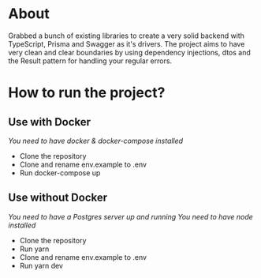 # About

Grabbed a bunch of existing libraries to create a very solid backend with TypeScript, Prisma and Swagger as it's drivers. The
project aims to have very clean and clear boundaries by using dependency injections, dtos and the Result pattern for handling
your regular errors.

# How to run the project?

## Use with Docker

_You need to have docker & docker-compose installed_

- Clone the repository
- Clone and rename env.example to .env
- Run docker-compose up

## Use without Docker

_You need to have a Postgres server up and running_
_You need to have node installed_

- Clone the repository
- Run yarn
- Clone and rename env.example to .env
- Run yarn dev
